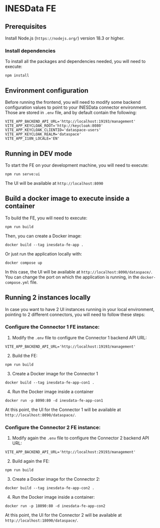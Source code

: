 # INESData FE
## Prerequisites
Install Node.js (`https://nodejs.org/`) version 18.3 or higher.
### Install dependencies
To install all the packages and dependencies needed, you will need to execute:
```shell
npm install
```
## Environment configuration
Before running the frontend, you will need to modify some backend configuration values to point to your INESData connector environment. Those are stored in `.env` file, and
by default contain the following:
```
VITE_APP_BACKEND_API_URL='http://localhost:19193/management'
VITE_APP_KEYCLOAK_ROOT='http://keycloak:8080'
VITE_APP_KEYCLOAK_CLIENTID='dataspace-users'
VITE_APP_KEYCLOAK_REALM='dataspace'
VITE_APP_I18N_LOCALE='EN'
```
## Running in DEV mode
To start the FE on your development machine, you will need to execute:
```shell
npm run serve:ui
```
The UI will be available at `http://localhost:8090`
## Build a docker image to execute inside a container
To build the FE, you will need to execute:
```shell
npm run build
```
Then, you can create a Docker image:
```shell
docker build --tag inesdata-fe-app .
```
Or just run the application locally with:
```shell
docker compose up
```
In this case, the UI will be available at `http://localhost:8090/dataspace/`.
You can change the port on which the application is running, in the `docker-compose.yml` file.
## Running 2 instances locally
In case you want to have 2 UI instances running in your local environment, pointing to 2 different connectors, you will need to follow these steps:
### Configure the Connector 1 FE instance:
1) Modify the `.env` file to configure the Connector 1 backend API URL:
```
VITE_APP_BACKEND_API_URL='http://localhost:19193/management'
```
2) Build the FE:
```shell
npm run build
```
3) Create a Docker image for the Connector 1
```shell
docker build --tag inesdata-fe-app-con1 .
```
4) Run the Docker image inside a container
```shell
docker run -p 8090:80 -d inesdata-fe-app-con1
```
At this point, the UI for the Connector 1 will be available at `http://localhost:8090/dataspace/`.
### Configure the Connector 2 FE instance:
1) Modify again the `.env` file to configure the Connector 2 backend API URL:
```
VITE_APP_BACKEND_API_URL='http://localhost:29193/management'
```
2) Build again the FE:
```shell
npm run build
```
3) Create a Docker image for the Connector 2:
```shell
docker build --tag inesdata-fe-app-con2 .
```
4) Run the Docker image inside a container:
```shell
docker run -p 18090:80 -d inesdata-fe-app-con2
```
At this point, the UI for the Connector 2 will be available at `http://localhost:18090/dataspace/`.